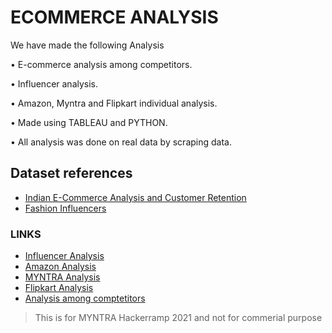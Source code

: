 
# ECOMMERCE ANALYSIS

We have made the following Analysis


• E-commerce analysis among competitors.

• Influencer analysis.

• Amazon, Myntra and Flipkart individual analysis.

• Made using TABLEAU and PYTHON.

• All analysis was done on real data by scraping data.




## Dataset references 

 - [Indian E-Commerce Analysis and Customer Retention](https://www.kaggle.com/smokingkrils/indian-e-commerce-analysis-and-customer-retention/data)
 - [Fashion Influencers](https://jdinstituteoffashiontechnology.com/top-20-fashion-influencers-to-follow-on-instagram-in-india/)
 
 
 ### LINKS
 - [Influencer Analysis](https://public.tableau.com/views/influencerAnalysis/Dashboard4?:language=en-US&:display_count=n&:origin=viz_share_link)
 -  [Amazon Analysis](https://public.tableau.com/views/AmazonDataAnalysis_16357104530960/Dashboard1?:language=en-US&:display_count=n&:origin=viz_share_link)
 -  [MYNTRA Analysis](https://public.tableau.com/views/MYNTRA_Analysis/MYNTRADASHBOARD?:language=en-US&:display_count=n&:origin=viz_share_link)
 -  [Flipkart Analysis](https://public.tableau.com/views/FLIPKART/FLIPKART?:language=en-US&:display_count=n&:origin=viz_share_link)
 -  [Analysis among comptetitors](https://public.tableau.com/views/Ecommerceanalysis2/Dashboard1?:language=en-US&:display_count=n&:origin=viz_share_link)
  
  >This is for MYNTRA Hackerramp 2021 and not for commerial purpose

